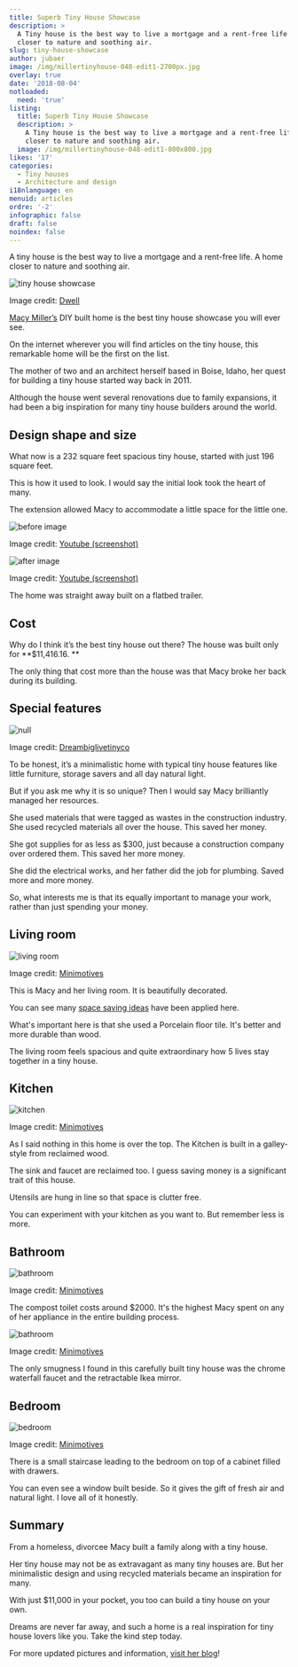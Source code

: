 ```yaml
---
title: Superb Tiny House Showcase
description: >
  A Tiny house is the best way to live a mortgage and a rent-free life. A home
  closer to nature and soothing air.
slug: tiny-house-showcase
author: jubaer
image: /img/millertinyhouse-048-edit1-2700px.jpg
overlay: true
date: '2018-08-04'
notloaded:
  need: 'true'
listing:
  title: Superb Tiny House Showcase
  description: >
    A Tiny house is the best way to live a mortgage and a rent-free life. A home
    closer to nature and soothing air.
  image: /img/millertinyhouse-048-edit1-800x800.jpg
likes: '17'
categories:
  - Tiny houses
  - Architecture and design
i18nlanguage: en
menuid: articles
ordre: '-2'
infographic: false
draft: false
noindex: false
---
```

A tiny house is the best way to live a mortgage and a rent-free life. A home closer to nature and soothing air.

![tiny house showcase](/img/tiny-house-showcase.png)

Image credit: [Dwell](https://www.dwell.com/article/tiny-house-fits-a-family-in-196-square-feet-c2544e9d)

[Macy Miller’s](https://tinyhouseplans.com/macy-miller/) DIY built home is the best tiny house showcase you will ever see. 

On the internet wherever you will find articles on the tiny house, this remarkable home will be the first on the list.

The mother of two and an architect herself based in Boise, Idaho, her quest for building a tiny house started way back in 2011.

Although the house went several renovations due to family expansions, it had been a big inspiration for many tiny house builders around the world. 

## Design shape and size

What now is a 232 square feet spacious tiny house, started with just 196 square feet.

This is how it used to look. I would say the initial look took the heart of many. 

The extension allowed Macy to accommodate a little space for the little one.

![before image](/img/before.png)

Image credit: [Youtube (screenshot)
](https://www.youtube.com/watch?v=_DRgLopvTyw)

![after image](/img/after.png)

Image credit: [Youtube (screenshot)
](https://www.youtube.com/watch?v=_DRgLopvTyw)

The home was straight away built on a flatbed trailer.

## Cost

Why do I think it’s the best tiny house out there? The house was built only for **$11,416.16. 
**

The only thing that cost more than the house was that Macy broke her back during its building.

## Special features

![null](/img/tiny-house-showcase-2.jpg)

Image credit: [Dreambiglivetinyco
](https://www.dreambiglivetinyco.com/blogs/featured-tiny-spaces/232-sqft-tiny-house-built-for-only-11-000-is-home-to-a-family-of-four)

To be honest, it’s a minimalistic home with typical tiny house features like little furniture, storage savers and all day natural light.

But if you ask me why it is so unique? Then I would say Macy brilliantly managed her resources. 

She used materials that were tagged as wastes in the construction industry. She used recycled materials all over the house. This saved her money. 

She got supplies for as less as $300, just because a construction company over ordered them. This saved her more money.

She did the electrical works, and her father did the job for plumbing. Saved more and more money. 

So, what interests me is that its equally important to manage your work, rather than just spending your money.

## Living room

![living room](/img/livingroom.jpg)

Image credit: [Minimotives
](http://minimotives.com/pro-photos/)

This is Macy and her living room. It is beautifully decorated. 

You can see many [space saving ideas](https://www.tinysociety.co/articles/smart-tiny-house-storage-ideas/) have been applied here.

What's important here is that she used a Porcelain floor tile. It's better and more durable than wood.

The living room feels spacious and quite extraordinary how 5 lives stay together in a tiny house.

## Kitchen

![kitchen](/img/kitchen.jpg)

Image credit: [Minimotives](http://minimotives.com/pro-photos/)

As I said nothing in this home is over the top. The Kitchen is built in a galley-style from reclaimed wood.

The sink and faucet are reclaimed too. I guess saving money is a significant trait of this house. 

Utensils are hung in line so that space is clutter free.

You can experiment with your kitchen as you want to. But remember less is more.

## Bathroom

![bathroom](/img/bathroom.jpg)

Image credit: [Minimotives](http://minimotives.com/pro-photos/)

The compost toilet costs around $2000. It's the highest Macy spent on any of her appliance in the entire building process. 

![bathroom](/img/bathroom-2.jpg)

Image credit: [Minimotives](http://minimotives.com/pro-photos/)

The only smugness I found in this carefully built tiny house was the chrome waterfall faucet and the retractable Ikea mirror. 

## Bedroom

![bedroom](/img/bedroom.jpg)

Image credit: [Minimotives](http://minimotives.com/pro-photos/)

There is a small staircase leading to the bedroom on top of a cabinet filled with drawers. 

You can even see a window built beside. So it gives the gift of fresh air and natural light. I love all of it honestly.

## Summary

From a homeless, divorcee Macy built a family along with a tiny house.

Her tiny house may not be as extravagant as many tiny houses are. But her minimalistic design and using recycled materials became an inspiration for many.

With just $11,000 in your pocket, you too can build a tiny house on your own. 

Dreams are never far away, and such a home is a real inspiration for tiny house lovers like you. Take the kind step today.

For more updated pictures and information, [visit her blog](http://minimotives.com/)!
